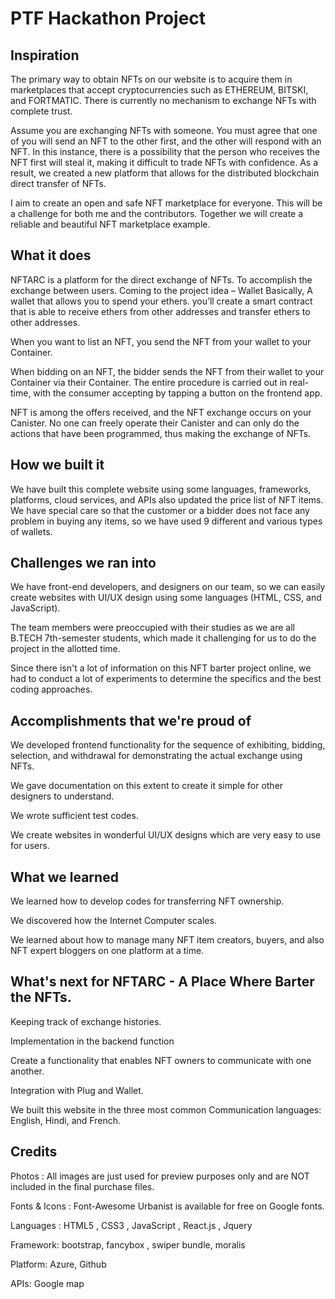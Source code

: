 # PTF Hackathon Project
 
## Inspiration
The primary way to obtain NFTs on our website is to acquire them in marketplaces that accept cryptocurrencies such as ETHEREUM, BITSKI, and FORTMATIC. There is currently no mechanism to exchange NFTs with complete trust.

Assume you are exchanging NFTs with someone. You must agree that one of you will send an NFT to the other first, and the other will respond with an NFT. In this instance, there is a possibility that the person who receives the NFT first will steal it, making it difficult to trade NFTs with confidence. As a result, we created a new platform that allows for the distributed blockchain direct transfer of NFTs.

I aim to create an open and safe NFT marketplace for everyone. This will be a challenge for both me and the contributors. Together we will create a reliable and beautiful NFT marketplace example.
 
## What it does
NFTARC is a platform for the direct exchange of NFTs. To accomplish the exchange between users. Coming to the project idea – Wallet Basically, A wallet that allows you to spend your ethers. you’ll create a smart contract that is able to receive ethers from other addresses and transfer ethers to other addresses.
 
When you want to list an NFT, you send the NFT from your wallet to your Container.

When bidding on an NFT, the bidder sends the NFT from their wallet to your Container via their Container. The entire procedure is carried out in real-time, with the consumer accepting by tapping a button on the frontend app.

NFT is among the offers received, and the NFT exchange occurs on your Canister. No one can freely operate their Canister and can only do the actions that have been programmed, thus making the exchange of NFTs. 
 
## How we built it
We have built this complete website using some languages, frameworks, platforms, cloud services, and APIs  also updated the price list of NFT items. We have special care so that the customer or a bidder does not face any problem in buying any items, so we have used 9 different and various types of wallets.

## Challenges we ran into
We have front-end developers, and designers on our team, so we can easily create websites with UI/UX design using some languages (HTML, CSS, and JavaScript).

The team members were preoccupied with their studies as we are all B.TECH 7th-semester students, which made it challenging for us to do the project in the allotted time.

Since there isn't a lot of information on this NFT barter project online, we had to conduct a lot of experiments to determine the specifics and the best coding approaches.
 
## Accomplishments that we're proud of
We developed frontend functionality for the sequence of exhibiting, bidding, selection, and withdrawal for demonstrating the actual exchange using NFTs.

We gave documentation on this extent to create it simple for other designers to understand.

We wrote sufficient test codes.

We create websites in wonderful UI/UX designs which are very easy to use for users.
 
## What we learned
We learned how to develop codes for transferring NFT ownership.

We discovered how the Internet Computer scales.

We learned about how to manage many NFT item creators, buyers, and also NFT expert bloggers on one platform at a time.
 
## What's next for NFTARC - A Place Where Barter the NFTs.
Keeping track of exchange histories.

Implementation in the backend function

Create a functionality that enables NFT owners to communicate with one another.

Integration with Plug and Wallet.

We built this website in the three most common Communication languages: English, Hindi, and French.

## Credits
Photos :
All images are just used for preview purposes only and are NOT included in the final purchase files.

Fonts & Icons :
Font-Awesome
Urbanist is available for free on Google fonts.

Languages : HTML5 , CSS3 , JavaScript , React.js , Jquery

Framework: bootstrap, fancybox , swiper bundle, moralis

Platform: Azure, Github

APIs: Google map
